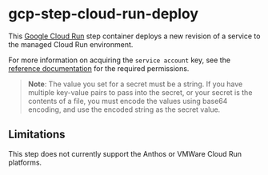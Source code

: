 # gcp-step-cloud-run-deploy

This [Google Cloud Run](https://cloud.google.com/run) step container deploys a
new revision of a service to the managed Cloud Run environment.

For more information on acquiring the `service account` key, see the [reference documentation](https://cloud.google.com/run/docs/reference/iam/roles#additional-configuration) for the required permissions.

> **Note**: The value you set for a secret must be a string. If you have
> multiple key-value pairs to pass into the secret, or your secret is the
> contents of a file, you must encode the values using base64 encoding, and use
> the encoded string as the secret value.

## Limitations

This step does not currently support the Anthos or VMWare Cloud Run platforms.
